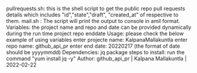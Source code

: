 pullrequests.sh: this is the shell script to get the public repo pull requests details which includes "id","state","draft", "created_at" of respective to them.
mail.sh : The script will print the output to console in amil format.
Variables: the project name and repo and date can be provided dynamically during the run time
project
repo
enddate
Usage: please check the below example of using variables
enter projecte name: KalpanaMallakuntla
enter repo name: github_api_pr
enter end date: 20220217 (the format of date should be yyyymmdd)
Dependencies: jq package
steps to install: run the command "yum install jq -y"
Author:
github_api_pr | Kalpana Mallakuntla | 2022-02-22
